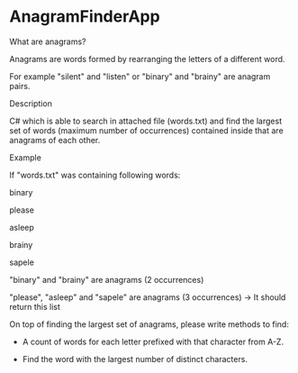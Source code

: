 # AnagramFinderApp

What are anagrams?

Anagrams are words formed by rearranging the letters of a different word.

For example "silent" and "listen" or "binary" and "brainy" are anagram pairs.



Description

C# which is able to search in attached file (words.txt) and find the largest set of words (maximum number of occurrences) contained inside that are anagrams of each other.



Example

If "words.txt" was containing following words:

binary

please

asleep

brainy

sapele



"binary" and "brainy" are anagrams (2 occurrences)

"please", "asleep" and "sapele" are anagrams (3 occurrences) -> It should return this list


On top of finding the largest set of anagrams, please write methods to find:

- A count of words for each letter prefixed with that character from A-Z.

- Find the word with the largest number of distinct characters.



